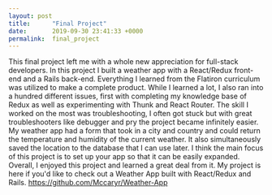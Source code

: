 ```yaml
---
layout: post
title:      "Final Project"
date:       2019-09-30 23:41:33 +0000
permalink:  final_project
---
```



This final project left me with a whole new appreciation for full-stack developers. In this project I built a weather app with a React/Redux front-end and a Rails back-end. Everything I learned from the Flatiron curriculum was utilized to make a complete product. While I learned a lot, I also ran into a hundred different issues, first with completing my knowledge base of Redux as well as experimenting with Thunk and React Router.  The skill I worked on the most was troubleshooting, I often got stuck but with great troubleshooters like debugger and pry the project became infinitely easier. My weather app had a form that took in a city and country and could return the temperature and humidity of the current weather. It also simultaneously saved the location to the database that I can use later. I think the main focus of this project is to set up your app so that it can be easily expanded. Overall, I enjoyed this project and learned a great deal from it. My project is here if you'd like to check out a Weather App built with React/Redux and Rails. 
https://github.com/Mccaryr/Weather-App
